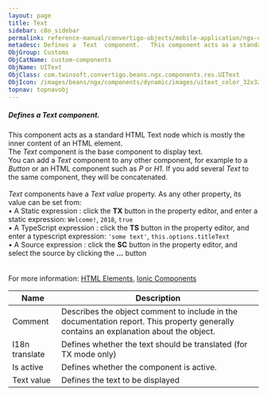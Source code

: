 ```yaml
---
layout: page
title: Text
sidebar: c8o_sidebar
permalink: reference-manual/convertigo-objects/mobile-application/ngx-components/custom-components/text/
metadesc: Defines a  Text  component.   This component acts as a standard HTML Text node which is mostly the inner content of an HTML element. The  Text  compon
ObjGroup: Customs
ObjCatName: custom-components
ObjName: UIText
ObjClass: com.twinsoft.convertigo.beans.ngx.components.res.UIText
ObjIcon: /images/beans/ngx/components/dynamic/images/uitext_color_32x32.png
topnav: topnavobj
---
```

##### Defines a <i>Text</i> component. <br/>

 This component acts as a standard HTML Text node which is mostly the inner content of an HTML element.<br/>
The <i>Text</i> component is the base component to display text.<br/>
You can add a <i>Text</i> component to any other component, for example to a <i>Button</i> or an HTML component such as <i>P</i> or <i>H1</i>. If you add several <i>Text</i> to the same component, they will be concatenated. <br /><br /><i>Text</i> components have a <i>Text value</i> property. As any other property, its value can be set from:<br> • A Static expression : click the <b>TX</b> button in the property editor, and enter a static expression: <code>Welcome!</code>, <code>2018</code>, <code>true</code><br> • A TypeScript expression : click the <b>TS</b> button in the property editor, and enter a typescript expression: <code>'some text'</code>, <code>this.options.titleText</code><br> • A Source expression : click the <b>SC</b> button in the property editor, and select the source by clicking the <b>...</b> button<br/>
<br /><br/>
 For more information: <a href='https://www.w3schools.com/html/html_elements.asp' target='_blank'>HTML Elements</a>, <a href='https://ionicframework.com/docs/components' target='_blank'>Ionic Components</a>

Name | Description 
--- | ---
Comment | Describes the object comment to include in the documentation report.  This property generally contains an explanation about the object. 
I18n translate | Defines whether the text should be translated (for TX mode only)
Is active | Defines whether the component is active. 
Text value | Defines the text to be displayed  

